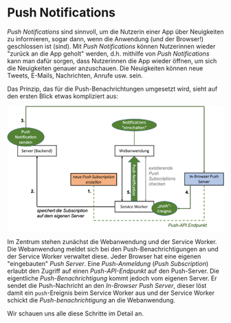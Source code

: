 # Push Notifications

*Push Notifications* sind sinnvoll, um die Nutzerin einer App über Neuigkeiten zu informieren, sogar dann, wenn die Anwendung (und der Browser!) geschlossen ist (sind). Mit *Push Notifications* können Nutzerinnen wieder "zurück an die App geholt" werden, d.h. mithilfe von *Push Notifications* kann man dafür sorgen, dass Nutzerinnen die App wieder öffnen, um sich die Neuigkeiten genauer anzuschauen. Die Neuigkeiten können neue Tweets, E-Mails, Nachrichten, Anrufe usw. sein. 

Das Prinzip, das für die Push-Benachrichtungen umgesetzt wird, sieht auf den ersten Blick etwas kompliziert aus:

![push](./files/73_push.png)

Im Zentrum stehen zunächst die Webanwendung und der Service Worker. Die Webanwendung meldet sich bei den Push-Benachrichtigungen an und der Service Worker verwaltet diese. Jeder Browser hat eine eigenen "eingebauten" *Push Server*. Eine *Push-Anmeldung* (*Push Subscription*) erlaubt den Zugriff auf einen *Push-API-Endpunkt* auf den Push-Server. Die eigentliche *Push-Benachrichtigung* kommt jedoch vom eigenen Server. Er sendet die Push-Nachricht an den *In-Browser Push Server*, dieser löst damit ein `push`-Ereignis beim Service Worker aus und der Service Worker schickt die *Push-benachrichtigung* an die Webanwendung. 

Wir schauen uns alle diese Schritte im Detail an.

